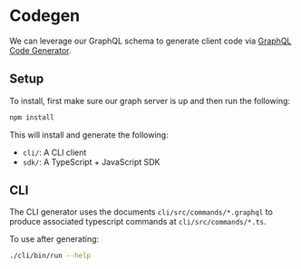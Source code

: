 # Codegen

We can leverage our GraphQL schema to generate client code via [GraphQL Code Generator](https://graphql-code-generator.com/).

## Setup

To install, first make sure our graph server is up and then run the following:

```bash
npm install
```

This will install and generate the following:

* `cli/`: A CLI client
* `sdk/`: A TypeScript + JavaScript SDK

## CLI

The CLI generator uses the documents `cli/src/commands/*.graphql` to produce associated typescript commands at `cli/src/commands/*.ts`.

To use after generating:

```bash
./cli/bin/run --help
```
